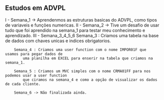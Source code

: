 ## Estudos em ADVPL

I - Semana_1 -> Aprendenmos as estruturas basicas do ADVPL, como tipos de variaveis e funções numericas.
II - Semana_2 -> Tive um desafio de usar tudo que foi aprendido na semana_1 para testar meu conhecimento e aprendizado.
III - Semana_3_4_5_6
        Semana_3 : Criamos uma tabela na base de dados com chaves unicas e indices obrigatorios.

        Semana_4 : Criamos uma user function com o nome IMPOR01F que usamos para pegar dados de
            uma planilha em EXCEL para enserir na tabela que criamos na semana_1.

        Semana_5 : Criamos um MVC simples com o nome CRMA01FF para nos podemos usar a user function
            que ciramos na semana_4 e como a opção de visualizar os dados de cada cliente.

        Semana_6 -> Não finalizada ainda.